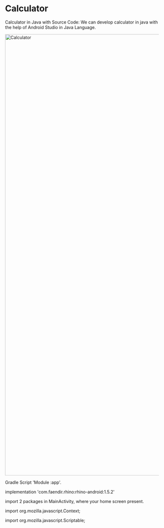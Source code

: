 # Calculator
Calculator in Java with Source Code: We can develop calculator in java with the help of Android Studio in Java Language.

<img width="1440" alt="Calculator" src="https://user-images.githubusercontent.com/74792529/226418906-65f354f5-1bea-4e29-8828-d3495beb5f7c.png">

Gradle Script 'Module :app'.

implementation 'com.faendir.rhino:rhino-android:1.5.2'

import 2 packages in MainActivity, where your home screen present.

import org.mozilla.javascript.Context;

import org.mozilla.javascript.Scriptable;

